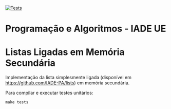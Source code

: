 [![Tests](https://github.com/IADE-PA/lists-mm/actions/workflows/Tests.yml/badge.svg)](https://github.com/IADE-PA/lists-mm/actions/workflows/Tests.yml)

# Programação e Algoritmos - IADE UE <!-- omit in toc -->

# Listas Ligadas em Memória Secundária <!-- omit in toc -->

Implementação da lista simplesmente ligada (disponível em <https://github.com/IADE-PA/lists>) em memória secundária.

Para compilar e executar testes unitários:

    make tests
